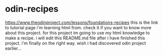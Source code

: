 # odin-recipes
https://www.theodinproject.com/lessons/foundations-recipes
this is the link to tutorial page i'm learning html from.
check it if you want to know more about this project.
for this project im going to use my html knowledge to make a recipe.
i will edit this README.md file after i have finished this project.
i'm finally on the right way.
wish i had discovered odin project earlier...

